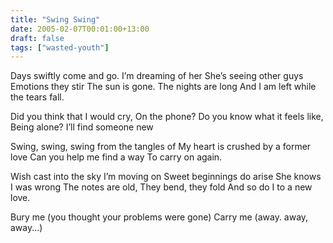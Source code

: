 ```yaml
---
title: "Swing Swing"
date: 2005-02-07T00:01:00+13:00
draft: false
tags: ["wasted-youth"]
---
```


Days swiftly come and go.
I’m dreaming of her
She’s seeing other guys
Emotions they stir
The sun is gone.
The nights are long
And I am left while the tears fall.

Did you think that I would cry,
On the phone?
Do you know what it feels like,
Being alone?
I’ll find someone new

Swing, swing, swing from the tangles of
My heart is crushed by a former love
Can you help me find a way
To carry on again.

Wish cast into the sky
I’m moving on
Sweet beginnings do arise
She knows I was wrong
The notes are old,
They bend, they fold
And so do I to a new love.

Bury me
(you thought your problems were gone)
Carry me
(away. away, away...) 